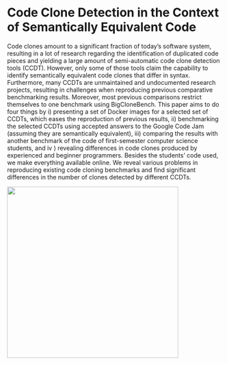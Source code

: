 # Code Clone Detection in the Context of Semantically Equivalent Code

Code clones amount to a significant fraction of today’s software system, resulting in a lot of research regarding the
identification of duplicated code pieces and yielding a large amount of semi-automatic code clone detection tools (CCDT). However,
only some of those tools claim the capability to identify semantically equivalent code clones that differ in syntax. Furthermore, many
CCDTs are unmaintained and undocumented research projects, resulting in challenges when reproducing previous comparative
benchmarking results. Moreover, most previous comparisons restrict themselves to one benchmark using BigCloneBench.
This paper aims to do four things by i) presenting a set of Docker images for a selected set of CCDTs, which eases the reproduction of
previous results, ii) benchmarking the selected CCDTs using accepted answers to the Google Code Jam (assuming they are
semantically equivalent), iii) comparing the results with another benchmark of the code of first-semester computer science
students, and iv ) revealing differences in code clones produced by experienced and beginner programmers. Besides the students’
code used, we make everything available online. We reveal various problems in reproducing existing code cloning benchmarks and find
significant differences in the number of clones detected by different CCDTs.

[<img src="https://github.com/Code-Clone-Detection-Images/Paper/blob/gh-pages/preview-01.png?raw=true" width="400"/>](https://media.githubusercontent.com/media/Code-Clone-Detection-Images/Paper/gh-pages/atsfp-florian-sihler.pdf)